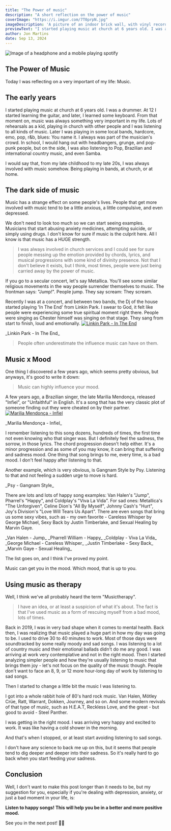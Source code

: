 ```yaml
---
title: "The Power of music"
description: "A short reflection on the power of music"
coverImage: "https://i.imgur.com/7T0prpN.jpg"
imageDescription: 'A picture of an indoor brick wall, with vinyl records on some shelves on each side, and a text written in neon lights: "You are what you listen to"'
previewText: "I started playing music at church at 6 years old. I was a drummer. At 12 I started learning the guitar, and later, I learned some keyboard. From that moment on, music was always very important in my life"
author: Jon Martins
date: Sep 13, 2024
---
```

![Image of a headphone and a mobile playing spotify](https://imgur.com/iWVTZeF)

## The Power of Music

Today I was reflecting on a very important of my life: Music.

The early years
---
I started playing music at church at 6 years old. I was a drummer. At 12 I started learning the guitar, and later, I learned some keyboard.
From that moment on, music was always something very important in my life.
Lots of rehearsals as a kid, playing in church with other people and I was listening to all kinds of music.
Later I was playing in some local bands, hardcore, emo, pop, r&b, blues: You name it.
I always was part of the musician's crowd.
In school, I would hang out with headbangers, grunge, and pop-punk people, but on the side, I was also listening to Pop, Brazilian and international country music, and even Samba.

I would say that, from my late childhood to my late 20s, I was always involved with music somehow. Being playing in bands, at church, or at home.


The dark side of music
---
Music has a strange effect on some people's lives.
People that get more involved with music tend to be a little anxious, a little compulsive, and even depressed.

We don't need to look too much so we can start seeing examples. Musicians that start abusing anxiety medicines, attempting suicide, or simply using drugs.
I don't know for sure if music is the culprit here. All I know is that music has a HUGE strength.

> I was always involved in church services and I could see for sure people messing up the emotion provided by chords, lyrics, and musical progressions with some kind of divinity presence. Not that I don't believe it exists, but I think, most times, people were just being carried away by the power of music.

If you go to a secular concert, let's say Metallica. You'll see some similar religious movements in the way people surrender themselves to music.
The frontman says: "Jump!". People jump. 
They say scream: They scream.

Recently I was at a concert, and between two bands, the Dj of the house started playing 'In The End' from Linkin Park. I swear to God, it felt like people were experiencing some true spiritual moment right there.
People were singing as Chester himself was singing on that stage. They sang from start to finish, loud and emotionally.
[![Linkin Park - In The End](https://img.youtube.com/vi/eVTXPUF4Oz4/hqdefault.jpg)](https://www.youtube.com/embed/eVTXPUF4Oz4)

<VideoFrame videoUrl="eVTXPUF4Oz4" />
_Linkin Park - In The End_

> People often underestimate the influence music can have on them.


Music x Mood
---
One thing I discovered a few years ago, which seems pretty obvious, but anyways, it's good to write it down:

> Music can highly influence your mood.

A few years ago, a Brazilian singer, the late Marilia Mendonça, released "Infiel", or "Unfaithful" in English.
It's a song that has the very classic plot of someone finding out they were cheated on by their partner.
[![Marilia Mendonça - Infiel](https://img.youtube.com/vi/12YvSMQP63Y/hqdefault.jpg)](https://www.youtube.com/embed/12YvSMQP63Y)

<VideoFrame videoUrl="12YvSMQP63Y" />
_Marilia Mendonça - Infiel_

I remember listening to this song dozens, hundreds of times, the first time not even knowing who that singer was. But I definitely feel the sadness, the sorrow, in those lyrics. The chord progression doesn't help either. It's a minor progression and as some of you may know, it can bring that suffering and sadness mood.
One thing that song brings to me, every time, is a bad mood. I don't feel happy after listening to that.

Another example, which is very obvious, is Gangnam Style by Psy. Listening to that and not feeling a sudden urge to move is hard.

<VideoFrame videoUrl="9bZkp7q19f0" />
_Psy - Gangnam Style_

There are lots and lots of happy song examples: Van Halen's "Jump", Pharrel's "Happy", and Coldplay's "Viva La Vida". For sad ones: Metallica's "The Unforgiven", Celine Dion's "All By Myself", Johnny Cash's "Hurt", Joy's Division's "Love Will Tears Us Apart".
There are even songs that bring us some sexy vibes, such as - my own favorite - Careless Whisper by George Michael, Sexy Back by Justin Timberlake, and Sexual Healing by Marvin Gaye.

<VideoFrame videoUrl="ggJI9dKBk48" />
_Van Halen - Jump_

<VideoFrame videoUrl="ZbZSe6N_BXs" />
_Pharrell William - Happy_

<VideoFrame videoUrl="dvgZkm1xWPE" />
_Coldplay - Viva La Vida_

<VideoFrame videoUrl="1m6en0SQNFs" />
_George Michael - Careless Whisper_

<VideoFrame videoUrl="gfWQ1r6IQrY" />
_Justin Timberlake - Sexy Back_

<VideoFrame videoUrl="xFxC3txGZDg" />
_Marvin Gaye - Sexual Healing_

The list goes on, and I think I've proved my point.

Music can get you in the mood. Which mood, that is up to you.


Using music as therapy
---

Well, I think we've all probably heard the term "Musictherapy".

> I have an idea, or at least a suspicion of what it's about. The fact is that I've used music as a form of rescuing myself from a bad mood, lots of times.

Back in 2019, I was in very bad shape when it comes to mental health.
Back then, I was realizing that music played a huge part in how my day was going to be.
I used to drive 30 to 40 minutes to work. Most of those days were soundtracked by some really moody and sad songs.
I was listening to a lot of country music and their emotional ballads didn't do me any good. I was arriving at work very contemplative and not in the right mood.
Then I started analyzing simpler people and how they're usually listening to music that brings them joy - let's not focus on the quality of the music though.
People don't want to face an 8, 9, or 12 more hour-long day of work by listening to sad songs.

Then I started to change a little bit the music I was listening to.

I got into a whole rabbit hole of 80's hard rock music. Van Halen, Mötley Crüe, Ratt, Warrant, Dokken, Journey, and so on. And some modern revivals of that type of music, such as H.E.A.T, Reckless Love, and the great - but good to avoid - Steel Panther.

I was getting in the right mood. I was arriving very happy and excited to work. It was like having a cold shower in the morning.

And that's when I stopped, or at least start avoiding listening to sad songs.

I don't have any science to back me up on this, but it seems that people tend to dig deeper and deeper into their sadness. So it's really hard to go back when you start feeding your sadness.


Conclusion
---
Well, I don't want to make this post longer than it needs to be, but my suggestion for you, especially if you're dealing with depression, anxiety, or just a bad moment in your life, is:

**Listen to happy songs! This will help you be in a better and more positive mood.**


See you in the next post! 👋🏽
